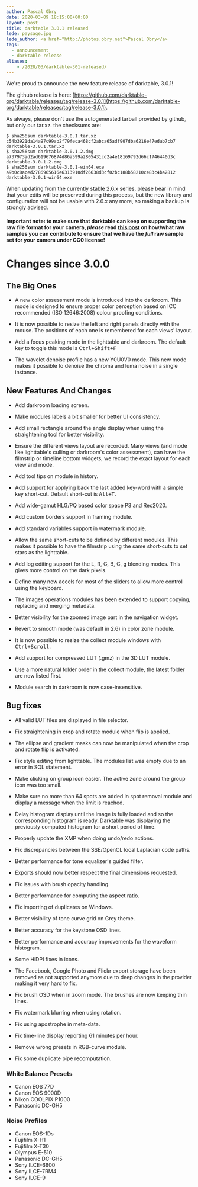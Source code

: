 ```yaml
---
author: Pascal Obry
date: 2020-03-09 18:15:00+00:00
layout: post
title: darktable 3.0.1 released
lede: paysage.jpg
lede_author: <a href="http://photos.obry.net">Pascal Obry</a>
tags:
  - announcement
  - darktable release
aliases:
    - /2020/03/darktable-301-released/
---
```

We're proud to announce the new feature release of darktable, 3.0.1!

The github release is here: [https://github.com/darktable-org/darktable/releases/tag/release-3.0.1](https://github.com/darktable-org/darktable/releases/tag/release-3.0.1).

As always, please don't use the autogenerated tarball provided by
github, but only our tar.xz. the checksums are:

```
$ sha256sum darktable-3.0.1.tar.xz
c54b3921da14a97c99ab2f79feca468cf2abca65adf907dba6216e47edab7cb7 darktable-3.0.1.tar.xz
$ sha256sum darktable-3.0.1.2.dmg
a737973ad2ad619676874d86a599a2805431cd2a4e18169792d66c1746440d3c darktable-3.0.1.2.dmg
$ sha256sum darktable-3.0.1-win64.exe
a9b0c8aced2786965616e6313910df26638d3cf02bc188b58210ce83c4ba2812 darktable-3.0.1-win64.exe
```

When updating from the currently stable 2.6.x series, please bear in
mind that your edits will be preserved during this process, but the new
library and configuration will not be usable with 2.6.x any more, so
making a backup is strongly advised.

#### Important note: to make sure that darktable can keep on supporting the raw file format for your camera, *please* read [this post](https://discuss.pixls.us/t/raw-samples-wanted/5420?u=lebedevri) on how/what raw samples you can contribute to ensure that we have the *full* raw sample set for your camera under CC0 license!

# Changes since 3.0.0

## The Big Ones

- A new color assessment mode is introduced into the darkroom. This
  mode is designed to ensure proper color perception based on
  ICC recommended (ISO 12646:2008) colour proofing conditions.

- It is now possible to resize the left and right panels directly with
  the mouse. The positions of each one is remembered for each views'
  layout.

- Add a focus peaking mode in the lighttable and darkroom. The default
  key to toggle this mode is <kbd>Ctrl+Shift+F</kbd>

- The wavelet denoise profile has a new Y0U0V0 mode. This new mode
  makes it possible to denoise the chroma and luma noise in a single
  instance.

## New Features And Changes

- Add darkroom loading screen.

- Make modules labels a bit smaller for better UI consistency.

- Add small rectangle around the angle display when using the
  straightening tool for better visibility.

- Ensure the different views layout are recorded. Many views (and mode
  like lighttable's culling or darkroom's color assessment), can have
  the filmstrip or timeline bottom widgets, we record the exact layout
  for each view and mode.

- Add tool tips on module in history.

- Add support for applying back the last added key-word with a simple
  key short-cut. Default short-cut is <kbd>Alt+T</kbd>.

- Add wide-gamut HLG/PQ based color space P3 and Rec2020.

- Add custom borders support in framing module.

- Add standard variables support in watermark module.

- Allow the same short-cuts to be defined by different modules. This
  makes it possible to have the filmstrip using the same short-cuts to
  set stars as the lighttable.

- Add log editing support for the L, R, G, B, C, g blending modes.
  This gives more control on the dark pixels.

- Define many new accels for most of the sliders to allow more control
  using the keyboard.

- The images operations modules has been extended to support copying,
  replacing and merging metadata.

- Better visibility for the zoomed image part in the navigation widget.

- Revert to smooth mode (was default in 2.6) in color zone module.

- It is now possible to resize the collect module windows with
  <kbd>Ctrl+Scroll</kbd>.

- Add support for compressed LUT (.gmz) in the 3D LUT module.

- Use a more natural folder order in the collect module, the latest
  folder are now listed first.

- Module search in darkroom is now case-insensitive.

## Bug fixes

- All valid LUT files are displayed in file selector.

- Fix straightening in crop and rotate module when flip is applied.

- The ellipse and gradient masks can now be manipulated when the
  crop and rotate flip is activated.

- Fix style editing from lighttable. The modules list was empty due to
  an error in SQL statement.

- Make clicking on group icon easier. The active zone around the group
  icon was too small.

- Make sure no more than 64 spots are added in spot removal module and
  display a message when the limit is reached.

- Delay histogram display until the image is fully loaded and so the
  corresponding histogram is ready. Darktable was displaying the
  previously computed histogram for a short period of time.

- Properly update the XMP when doing undo/redo actions.

- Fix discrepancies between the SSE/OpenCL local Laplacian code paths.

- Better performance for tone equalizer's guided filter.

- Exports should now better respect the final dimensions requested.

- Fix issues with brush opacity handling.

- Better performance for computing the aspect ratio.

- Fix importing of duplicates on Windows.

- Better visibility of tone curve grid on Grey theme.

- Better accuracy for the keystone OSD lines.

- Better performance and accuracy improvements for the waveform histogram.

- Some HiDPI fixes in icons.

- The Facebook, Google Photo and Flickr export storage have been
  removed as not supported anymore due to deep changes in the provider
  making it very hard to fix.

- Fix brush OSD when in zoom mode. The brushes are now keeping thin
  lines.

- Fix watermark blurring when using rotation.

- Fix using apostrophe in meta-data.

- Fix time-line display reporting 61 minutes per hour.

- Remove wrong presets in RGB-curve module.

- Fix some duplicate pipe recomputation.

### White Balance Presets

- Canon EOS 77D
- Canon EOS 9000D
- Nikon COOLPIX P1000
- Panasonic DC-GH5

### Noise Profiles

- Canon EOS-1Ds
- Fujifilm X-H1
- Fujifilm X-T30
- Olympus E-510
- Panasonic DC-GH5
- Sony ILCE-6600
- Sony ILCE-7RM4
- Sony ILCE-9
